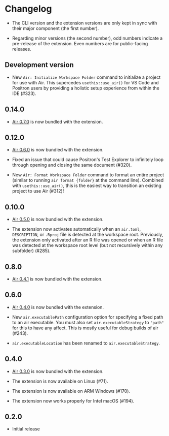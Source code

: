 # Changelog

- The CLI version and the extension versions are only kept in sync with their major component (the first number).

- Regarding minor versions (the second number), odd numbers indicate a pre-release of the extension. Even numbers are for public-facing releases.


## Development version

- New `Air: Initialize Workspace Folder` command to initialize a project for use with Air. This supercedes `usethis::use_air()` for VS Code and Positron users by providing a holistic setup experience from within the IDE (#323).


## 0.14.0

- [Air 0.7.0](https://github.com/posit-dev/air/blob/main/CHANGELOG.md) is now bundled with the extension.


## 0.12.0

- [Air 0.6.0](https://github.com/posit-dev/air/blob/main/CHANGELOG.md) is now bundled with the extension.

- Fixed an issue that could cause Positron's Test Explorer to infinitely loop through opening and closing the same document (#320).

- New `Air: Format Workspace Folder` command to format an entire project (similar to running `air format {folder}` at the command line). Combined with `usethis::use_air()`, this is the easiest way to transition an existing project to use Air (#312)!


## 0.10.0

- [Air 0.5.0](https://github.com/posit-dev/air/blob/main/CHANGELOG.md) is now bundled with the extension.

- The extension now activates automatically when an `air.toml`, `DESCRIPTION`, or `.Rproj` file is detected at the workspace root. Previously, the extension only activated after an R file was opened or when an R file was detected at the workspace root level (but not recursively within any subfolder) (#285).


## 0.8.0

- [Air 0.4.1](https://github.com/posit-dev/air/blob/main/CHANGELOG.md) is now bundled with the extension.


## 0.6.0

- [Air 0.4.0](https://github.com/posit-dev/air/blob/main/CHANGELOG.md) is now bundled with the extension.

- New `air.executablePath` configuration option for specifying a fixed path to an air executable. You must also set `air.executableStrategy` to `"path"` for this to have any affect. This is mostly useful for debug builds of air (#243).

- `air.executableLocation` has been renamed to `air.executableStrategy`.


## 0.4.0

- [Air 0.3.0](https://github.com/posit-dev/air/blob/main/CHANGELOG.md) is now bundled with the extension.

- The extension is now available on Linux (#71).

- The extension is now available on ARM Windows (#170).

- The extension now works properly for Intel macOS (#194).


## 0.2.0

- Initial release
